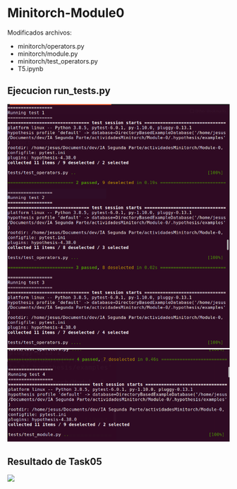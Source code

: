 # Minitorch-Module0
Modificados archivos:
- minitorch/operators.py
- minitorch/module.py
- minitorch/test_operators.py
- T5.ipynb
    
## Ejecucion run_tests.py
![](https://github.com/JesusATL/Minitorch-Module0/blob/main/images/test123.png)
![](https://github.com/JesusATL/Minitorch-Module0/blob/main/images/test4.png)
## Resultado de Task05
![](https://github.com/JesusATL/Minitorch-Module0/blob/main/images/vis.png)
